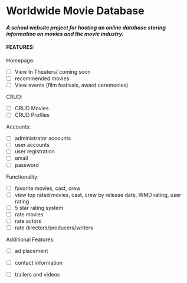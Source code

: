 # Worldwide Movie Database
#### *A school website project for hosting an online database storing information on movies and the movie industry.*

#### FEATURES:

Homepage:
- [ ] View In Theaters/ coming soon
- [ ] recommended movies
- [ ] View events (film festivals, award ceremonies)

CRUD:
- [ ] CRUD Movies
- [ ] CRUD Profiles

Accounts:
- [ ] administrator accounts
- [ ] user accounts
- [ ] user registration
- [ ] email
- [ ] password

Functionality:
- [ ] favorite movies, cast, crew
- [ ] view top rated movies, cast, crew by release date, WMD rating, user rating
- [ ] 5 star rating system
- [ ] rate movies
- [ ] rate actors
- [ ] rate directors/producers/writers
	
Additional Features:
- [ ] ad placement
- [ ] contact information
- [ ] trailers and videos

